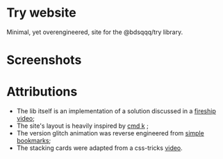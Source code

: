 # Try website

Minimal, yet overengineered, site for the @bdsqqq/try library.

# Screenshots

# Attributions

- The lib itself is an implementation of a solution discussed in a [fireship video](https://www.youtube.com/watch?v=ITogH7lJTyE);
- The site's layout is heavily inspired by [cmd k](https://cmdk.paco.me) ;
- The version glitch animation was reverse engineered from [simple bookmarks](https://bmrks.com);
- The stacking cards were adapted from a css-tricks [video](https://youtube.com/watch?v=NXtz59).
